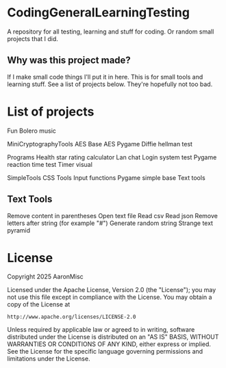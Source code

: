 # CodingGeneralLearningTesting
A repository for all testing, learning and stuff for coding. Or random small projects that I did.

## Why was this project made?
If I make small code things I'll put it in here. This is for small tools and learning stuff.
See a list of projects below. They're hopefully not too bad.

# List of projects
Fun
    Bolero music

MiniCryptographyTools
    AES Base
    AES Pygame
    Diffie hellman test

Programs
    Health star rating calculator
    Lan chat
    Login system test
    Pygame reaction time test
    Timer visual

SimpleTools
    CSS Tools
    Input functions
    Pygame simple base
    Text tools

## Text Tools
Remove content in parentheses
Open text file
Read csv
Read json
Remove letters after string (for example "#")
Generate random string
Strange text pyramid

# License
Copyright 2025 AaronMisc

Licensed under the Apache License, Version 2.0 (the "License");
you may not use this file except in compliance with the License.
You may obtain a copy of the License at

    http://www.apache.org/licenses/LICENSE-2.0

Unless required by applicable law or agreed to in writing, software
distributed under the License is distributed on an "AS IS" BASIS,
WITHOUT WARRANTIES OR CONDITIONS OF ANY KIND, either express or implied.
See the License for the specific language governing permissions and
limitations under the License.